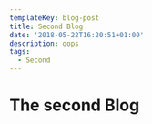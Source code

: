 ```yaml
---
templateKey: blog-post
title: Second Blog
date: '2018-05-22T16:20:51+01:00'
description: oops
tags:
  - Second
---
```

# The second Blog
